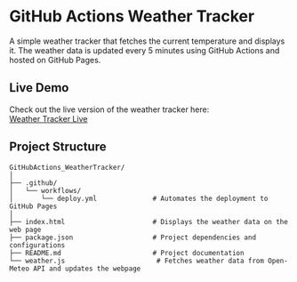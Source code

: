 # GitHub Actions Weather Tracker

A simple weather tracker that fetches the current temperature and displays it. The weather data is updated every 5 minutes using GitHub Actions and hosted on GitHub Pages.

## Live Demo

Check out the live version of the weather tracker here:  
[Weather Tracker Live](https://nbahador.github.io/GitHubActions_WeatherTracker/)

## Project Structure

```plaintext
GitHubActions_WeatherTracker/
│
├── .github/
│   └── workflows/
│       └── deploy.yml              # Automates the deployment to GitHub Pages
│
├── index.html                      # Displays the weather data on the web page
├── package.json                    # Project dependencies and configurations
├── README.md                       # Project documentation
└── weather.js                       # Fetches weather data from Open-Meteo API and updates the webpage
